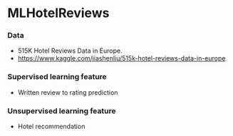 # MLHotelReviews

### Data
- 515K Hotel Reviews Data in Europe.
- https://www.kaggle.com/jiashenliu/515k-hotel-reviews-data-in-europe

### Supervised learning feature
- Written review to rating prediction

### Unsupervised learning feature
- Hotel recommendation
